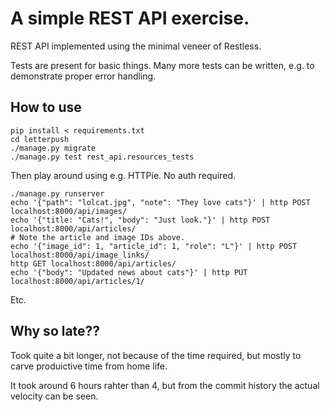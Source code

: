 # A simple REST API exercise.

REST API implemented using the minimal veneer of Restless.

Tests are present for basic things. Many more tests can be written,
e.g. to demonstrate proper error handling.

## How to use

    pip install < requirements.txt
    cd letterpush
    ./manage.py migrate
    ./manage.py test rest_api.resources_tests

Then play around using e.g. HTTPie. No auth required.

    ./manage.py runserver
    echo '{"path": "lolcat.jpg", "note": "They love cats"}' | http POST localhost:8000/api/images/
    echo '{"title: "Cats!", "body": "Just look."}' | http POST localhost:8000/api/articles/
    # Note the article and image IDs above.
    echo '{"image_id": 1, "article_id": 1, "role": "L"}' | http POST localhost:8000/api/image_links/
    http GET localhost:8000/api/articles/
    echo '{"body": "Updated news about cats"}' | http PUT localhost:8000/api/articles/1/

Etc.


## Why so late??

Took quite a bit longer, not because of the time required,
but mostly to carve produictive time from home life.

It took around 6 hours rahter than 4, but from the commit history
the actual velocity can be seen.
